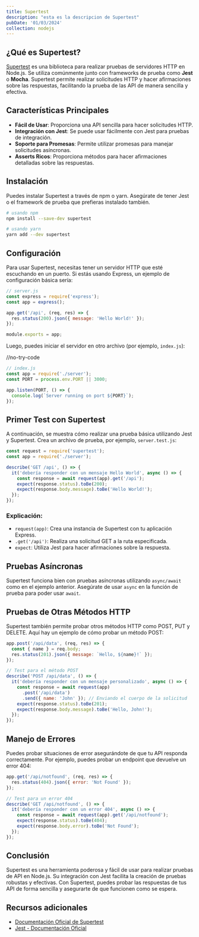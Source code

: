 ```yaml
---
title: Supertest
description: "esta es la descripcion de Supertest"
pubDate: '01/03/2024'
collection: nodejs
---
```


## ¿Qué es Supertest?

<a href="https://github.com/visionmedia/supertest" target="_blank">Supertest</a> es una biblioteca para realizar pruebas de servidores HTTP en Node.js. Se utiliza comúnmente junto con frameworks de prueba como **Jest** o **Mocha**. Supertest permite realizar solicitudes HTTP y hacer afirmaciones sobre las respuestas, facilitando la prueba de las API de manera sencilla y efectiva.

## Características Principales

- **Fácil de Usar**: Proporciona una API sencilla para hacer solicitudes HTTP.
- **Integración con Jest**: Se puede usar fácilmente con Jest para pruebas de integración.
- **Soporte para Promesas**: Permite utilizar promesas para manejar solicitudes asíncronas.
- **Asserts Ricos**: Proporciona métodos para hacer afirmaciones detalladas sobre las respuestas.

## Instalación

Puedes instalar Supertest a través de npm o yarn. Asegúrate de tener Jest o el framework de prueba que prefieras instalado también.

```bash
# usando npm
npm install --save-dev supertest

# usando yarn
yarn add --dev supertest
```

## Configuración

Para usar Supertest, necesitas tener un servidor HTTP que esté escuchando en un puerto. Si estás usando Express, un ejemplo de configuración básica sería:

```javascript
// server.js
const express = require('express');
const app = express();

app.get('/api', (req, res) => {
  res.status(200).json({ message: 'Hello World!' });
});

module.exports = app;
```

Luego, puedes iniciar el servidor en otro archivo (por ejemplo, `index.js`):

//no-try-code
```javascript
// index.js
const app = require('./server');
const PORT = process.env.PORT || 3000;

app.listen(PORT, () => {
  console.log(`Server running on port ${PORT}`);
});
```

## Primer Test con Supertest

A continuación, se muestra cómo realizar una prueba básica utilizando Jest y Supertest. Crea un archivo de prueba, por ejemplo, `server.test.js`:

```javascript
const request = require('supertest');
const app = require('./server');

describe('GET /api', () => {
  it('debería responder con un mensaje Hello World', async () => {
    const response = await request(app).get('/api');
    expect(response.status).toBe(200);
    expect(response.body.message).toBe('Hello World!');
  });
});
```

### Explicación:

* `request(app)`: Crea una instancia de Supertest con tu aplicación Express.
* `.get('/api')`: Realiza una solicitud GET a la ruta especificada.
* `expect`: Utiliza Jest para hacer afirmaciones sobre la respuesta.

## Pruebas Asíncronas

Supertest funciona bien con pruebas asíncronas utilizando `async/await` como en el ejemplo anterior. Asegúrate de usar `async` en la función de prueba para poder usar `await`.

## Pruebas de Otras Métodos HTTP

Supertest también permite probar otros métodos HTTP como POST, PUT y DELETE. Aquí hay un ejemplo de cómo probar un método POST:

```javascript
app.post('/api/data', (req, res) => {
  const { name } = req.body;
  res.status(201).json({ message: `Hello, ${name}!` });
});

// Test para el método POST
describe('POST /api/data', () => {
  it('debería responder con un mensaje personalizado', async () => {
    const response = await request(app)
      .post('/api/data')
      .send({ name: 'John' }); // Enviando el cuerpo de la solicitud
    expect(response.status).toBe(201);
    expect(response.body.message).toBe('Hello, John!');
  });
});
```

## Manejo de Errores

Puedes probar situaciones de error asegurándote de que tu API responda correctamente. Por ejemplo, puedes probar un endpoint que devuelve un error 404:

```javascript
app.get('/api/notfound', (req, res) => {
  res.status(404).json({ error: 'Not Found' });
});

// Test para un error 404
describe('GET /api/notfound', () => {
  it('debería responder con un error 404', async () => {
    const response = await request(app).get('/api/notfound');
    expect(response.status).toBe(404);
    expect(response.body.error).toBe('Not Found');
  });
});
```

## Conclusión

Supertest es una herramienta poderosa y fácil de usar para realizar pruebas de API en Node.js. Su integración con Jest facilita la creación de pruebas robustas y efectivas. Con Supertest, puedes probar las respuestas de tus API de forma sencilla y asegurarte de que funcionen como se espera.


## Recursos adicionales

* <a href="https://github.com/visionmedia/supertest" target="_blank">Documentación Oficial de Supertest</a>
* <a href="https://jestjs.io/docs/getting-started" target="_blank">Jest - Documentación Oficial</a>